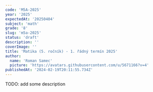 ```yaml
---
code: 'M5A-2025'
year: '2025'
expectedAt: '20250404'
subject: 'math'
grade: '8'
slug: 'm5a-2025'
status: 'draft'
description: ''
coverImage: ''
title: 'Matika (5. ročník) - 1. řádný termín 2025'
author:
  name: 'Roman Samec'
  picture: 'https://avatars.githubusercontent.com/u/5671166?v=4'
publishedAt: '2024-02-19T20:11:55.734Z'
---
```


TODO: add some description